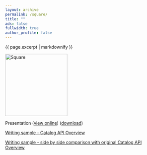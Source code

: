 ```yaml
---
layout: archive
permalink: /square/
title: ""
ads: false
fullwidth: true
author_profile: false
---
```


{{ page.excerpt | markdownify }}

<div class="grid__wrapper">
  <p><img src="/square/Square_Logo.jpg" alt="Square" title="Square" width="200px"></p>
  <p>Presentation (<a href="https://1drv.ms/p/s!ArsbX9MvYYGIg-lFjUaq3sR8_lykQA">view online</a>) (<a href="DocReview.pptx">download</a>)</p>
  <p><a href="Catalog-API-Overview.html">Writing sample - Catalog API Overview</a></p>
  <p><a href="sidebyside.html">Writing sample - side by side comparison with original Catalog API Overview</a></p>

</div>
